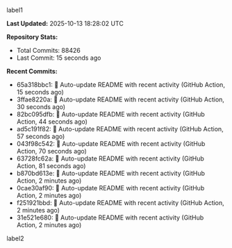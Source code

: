 
label1 
<!-- ACTIVITY_START -->
**Last Updated:** 2025-10-13 18:28:02 UTC

**Repository Stats:**
- Total Commits: 88426
- Last Commit: 15 seconds ago

**Recent Commits:**
- 65a318bbc1: 🤖 Auto-update README with recent activity (GitHub Action, 15 seconds ago)
- 3ffae8220a: 🤖 Auto-update README with recent activity (GitHub Action, 30 seconds ago)
- 82bc095dfb: 🤖 Auto-update README with recent activity (GitHub Action, 44 seconds ago)
- ad5c191f82: 🤖 Auto-update README with recent activity (GitHub Action, 57 seconds ago)
- 043f98c542: 🤖 Auto-update README with recent activity (GitHub Action, 70 seconds ago)
- 63728fc62a: 🤖 Auto-update README with recent activity (GitHub Action, 81 seconds ago)
- b870bd613e: 🤖 Auto-update README with recent activity (GitHub Action, 2 minutes ago)
- 0cae30af90: 🤖 Auto-update README with recent activity (GitHub Action, 2 minutes ago)
- f251921bbd: 🤖 Auto-update README with recent activity (GitHub Action, 2 minutes ago)
- 31e521e680: 🤖 Auto-update README with recent activity (GitHub Action, 2 minutes ago)
<!-- ACTIVITY_END -->

label2
